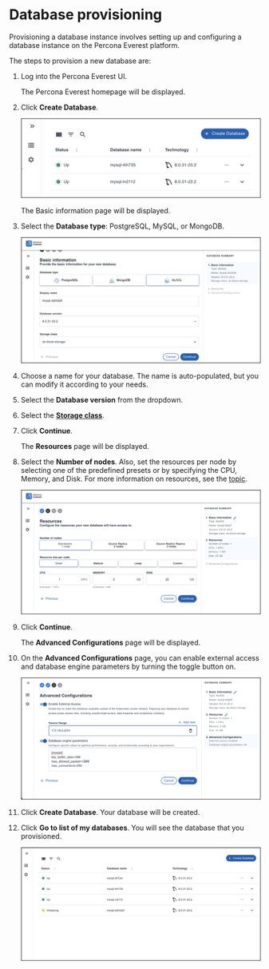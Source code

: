 # Database provisioning

Provisioning a database instance involves setting up and configuring a database instance on the Percona Everest platform. 

The steps to provision a new database are:

1. Log into the Percona Everest UI. 

    The Percona Everest homepage will be displayed.

2. Click **Create Database**.

    ![!image](images/everest_db_provision.png)

    The Basic information page will be displayed.

3. Select the **Database type**: PostgreSQL, MySQL, or MongoDB.

    ![!image](images/everest_choose_db_type.png)

4. Choose a name for your database. The name is auto-populated, but you can modify it according to your needs.

5. Select the **Database version** from the dropdown.

6. Select the **[Storage class]()**.

7. Click **Continue**.

    The **Resources** page will be displayed.

8. Select the **Number of nodes**. Also, set the resources per node by selecting one of the predefined presets or by specifying the CPU, Memory, and Disk. For more information on resources, see the [topic]().

    ![!image](images/everest_db_scaling.png)

9. Click **Continue**. 

    The **Advanced Configurations** page will be displayed.

10. On the **Advanced Configurations** page, you can enable external access and database engine parameters by turning the toggle button on.

    ![!image](images/enable_advanced_config.png)

11. Click **Create Database**. Your database will be created.
12. Click **Go to list of my databases**. You will see the database that you provisioned.

    ![!image](images/everest_provisioned_db.png)